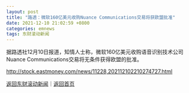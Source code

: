 ```yaml
---
layout: post
title: "路透：微软160亿美元收购Nuance Communications交易将获欧盟批准"
date: 2021-12-10 21:02:59 +0800
categories: emnews
tags: 东财滚动新闻
---
```


据路透社12月10日报道，知情人士称，微软160亿美元收购语音识别技术公司Nuance Communications交易将无条件获得欧盟的批准。

<http://stock.eastmoney.com/news/11228,202112102210274727.html>

[返回东财滚动新闻](//finews.withounder.com/emnews/)｜[返回首页](//finews.withounder.com/)